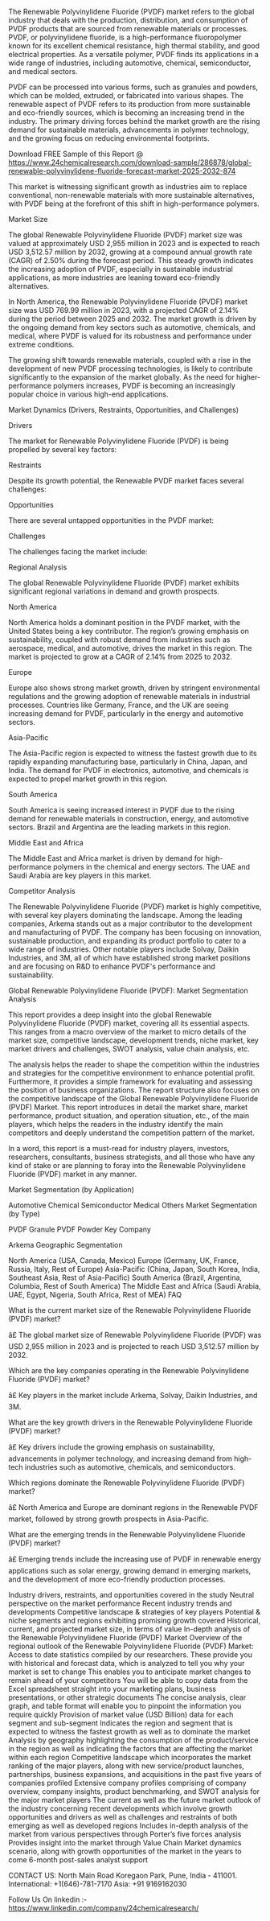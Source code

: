 The Renewable Polyvinylidene Fluoride (PVDF) market refers to the global industry that deals with the production, distribution, and consumption of PVDF products that are sourced from renewable materials or processes. PVDF, or polyvinylidene fluoride, is a high-performance fluoropolymer known for its excellent chemical resistance, high thermal stability, and good electrical properties. As a versatile polymer, PVDF finds its applications in a wide range of industries, including automotive, chemical, semiconductor, and medical sectors.

PVDF can be processed into various forms, such as granules and powders, which can be molded, extruded, or fabricated into various shapes. The renewable aspect of PVDF refers to its production from more sustainable and eco-friendly sources, which is becoming an increasing trend in the industry. The primary driving forces behind the market growth are the rising demand for sustainable materials, advancements in polymer technology, and the growing focus on reducing environmental footprints.

Download FREE Sample of this Report @ https://www.24chemicalresearch.com/download-sample/286878/global-renewable-polyvinylidene-fluoride-forecast-market-2025-2032-874

This market is witnessing significant growth as industries aim to replace conventional, non-renewable materials with more sustainable alternatives, with PVDF being at the forefront of this shift in high-performance polymers.

Market Size

The global Renewable Polyvinylidene Fluoride (PVDF) market size was valued at approximately USD 2,955 million in 2023 and is expected to reach USD 3,512.57 million by 2032, growing at a compound annual growth rate (CAGR) of 2.50% during the forecast period. This steady growth indicates the increasing adoption of PVDF, especially in sustainable industrial applications, as more industries are leaning toward eco-friendly alternatives.

In North America, the Renewable Polyvinylidene Fluoride (PVDF) market size was USD 769.99 million in 2023, with a projected CAGR of 2.14% during the period between 2025 and 2032. The market growth is driven by the ongoing demand from key sectors such as automotive, chemicals, and medical, where PVDF is valued for its robustness and performance under extreme conditions.

The growing shift towards renewable materials, coupled with a rise in the development of new PVDF processing technologies, is likely to contribute significantly to the expansion of the market globally. As the need for higher-performance polymers increases, PVDF is becoming an increasingly popular choice in various high-end applications.

Market Dynamics (Drivers, Restraints, Opportunities, and Challenges)

Drivers

The market for Renewable Polyvinylidene Fluoride (PVDF) is being propelled by several key factors:

Restraints

Despite its growth potential, the Renewable PVDF market faces several challenges:

Opportunities

There are several untapped opportunities in the PVDF market:

Challenges

The challenges facing the market include:

Regional Analysis

The global Renewable Polyvinylidene Fluoride (PVDF) market exhibits significant regional variations in demand and growth prospects.

North America

North America holds a dominant position in the PVDF market, with the United States being a key contributor. The region’s growing emphasis on sustainability, coupled with robust demand from industries such as aerospace, medical, and automotive, drives the market in this region. The market is projected to grow at a CAGR of 2.14% from 2025 to 2032.

Europe

Europe also shows strong market growth, driven by stringent environmental regulations and the growing adoption of renewable materials in industrial processes. Countries like Germany, France, and the UK are seeing increasing demand for PVDF, particularly in the energy and automotive sectors.

Asia-Pacific

The Asia-Pacific region is expected to witness the fastest growth due to its rapidly expanding manufacturing base, particularly in China, Japan, and India. The demand for PVDF in electronics, automotive, and chemicals is expected to propel market growth in this region.

South America

South America is seeing increased interest in PVDF due to the rising demand for renewable materials in construction, energy, and automotive sectors. Brazil and Argentina are the leading markets in this region.

Middle East and Africa

The Middle East and Africa market is driven by demand for high-performance polymers in the chemical and energy sectors. The UAE and Saudi Arabia are key players in this market.

Competitor Analysis

The Renewable Polyvinylidene Fluoride (PVDF) market is highly competitive, with several key players dominating the landscape. Among the leading companies, Arkema stands out as a major contributor to the development and manufacturing of PVDF. The company has been focusing on innovation, sustainable production, and expanding its product portfolio to cater to a wide range of industries. Other notable players include Solvay, Daikin Industries, and 3M, all of which have established strong market positions and are focusing on R&D to enhance PVDF's performance and sustainability.

Global Renewable Polyvinylidene Fluoride (PVDF): Market Segmentation Analysis

This report provides a deep insight into the global Renewable Polyvinylidene Fluoride (PVDF) market, covering all its essential aspects. This ranges from a macro overview of the market to micro details of the market size, competitive landscape, development trends, niche market, key market drivers and challenges, SWOT analysis, value chain analysis, etc.

The analysis helps the reader to shape the competition within the industries and strategies for the competitive environment to enhance potential profit. Furthermore, it provides a simple framework for evaluating and assessing the position of business organizations. The report structure also focuses on the competitive landscape of the Global Renewable Polyvinylidene Fluoride (PVDF) Market. This report introduces in detail the market share, market performance, product situation, and operation situation, etc., of the main players, which helps the readers in the industry identify the main competitors and deeply understand the competition pattern of the market.

In a word, this report is a must-read for industry players, investors, researchers, consultants, business strategists, and all those who have any kind of stake or are planning to foray into the Renewable Polyvinylidene Fluoride (PVDF) market in any manner.

Market Segmentation (by Application)

Automotive
Chemical
Semiconductor
Medical
Others
Market Segmentation (by Type)

PVDF Granule
PVDF Powder
Key Company

Arkema
Geographic Segmentation

North America (USA, Canada, Mexico)
Europe (Germany, UK, France, Russia, Italy, Rest of Europe)
Asia-Pacific (China, Japan, South Korea, India, Southeast Asia, Rest of Asia-Pacific)
South America (Brazil, Argentina, Columbia, Rest of South America)
The Middle East and Africa (Saudi Arabia, UAE, Egypt, Nigeria, South Africa, Rest of MEA)
FAQ 

What is the current market size of the Renewable Polyvinylidene Fluoride (PVDF) market?

â£ The global market size of Renewable Polyvinylidene Fluoride (PVDF) was USD 2,955 million in 2023 and is projected to reach USD 3,512.57 million by 2032.

Which are the key companies operating in the Renewable Polyvinylidene Fluoride (PVDF) market?

â£ Key players in the market include Arkema, Solvay, Daikin Industries, and 3M.

What are the key growth drivers in the Renewable Polyvinylidene Fluoride (PVDF) market?

â£ Key drivers include the growing emphasis on sustainability, advancements in polymer technology, and increasing demand from high-tech industries such as automotive, chemicals, and semiconductors.

Which regions dominate the Renewable Polyvinylidene Fluoride (PVDF) market?

â£ North America and Europe are dominant regions in the Renewable PVDF market, followed by strong growth prospects in Asia-Pacific.

What are the emerging trends in the Renewable Polyvinylidene Fluoride (PVDF) market?

â£ Emerging trends include the increasing use of PVDF in renewable energy applications such as solar energy, growing demand in emerging markets, and the development of more eco-friendly production processes.

Industry drivers, restraints, and opportunities covered in the study
Neutral perspective on the market performance
Recent industry trends and developments
Competitive landscape & strategies of key players
Potential & niche segments and regions exhibiting promising growth covered
Historical, current, and projected market size, in terms of value
In-depth analysis of the Renewable Polyvinylidene Fluoride (PVDF) Market
Overview of the regional outlook of the Renewable Polyvinylidene Fluoride (PVDF) Market:
Access to date statistics compiled by our researchers. These provide you with historical and forecast data, which is analyzed to tell you why your market is set to change
This enables you to anticipate market changes to remain ahead of your competitors
You will be able to copy data from the Excel spreadsheet straight into your marketing plans, business presentations, or other strategic documents
The concise analysis, clear graph, and table format will enable you to pinpoint the information you require quickly
Provision of market value (USD Billion) data for each segment and sub-segment
Indicates the region and segment that is expected to witness the fastest growth as well as to dominate the market
Analysis by geography highlighting the consumption of the product/service in the region as well as indicating the factors that are affecting the market within each region
Competitive landscape which incorporates the market ranking of the major players, along with new service/product launches, partnerships, business expansions, and acquisitions in the past five years of companies profiled
Extensive company profiles comprising of company overview, company insights, product benchmarking, and SWOT analysis for the major market players
The current as well as the future market outlook of the industry concerning recent developments which involve growth opportunities and drivers as well as challenges and restraints of both emerging as well as developed regions
Includes in-depth analysis of the market from various perspectives through Porter’s five forces analysis
Provides insight into the market through Value Chain
Market dynamics scenario, along with growth opportunities of the market in the years to come
6-month post-sales analyst support

CONTACT US:
North Main Road Koregaon Park, Pune, India - 411001.
International: +1(646)-781-7170
Asia: +91 9169162030

Follow Us On linkedin :- https://www.linkedin.com/company/24chemicalresearch/
